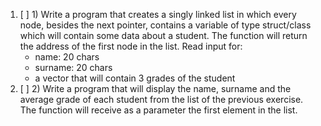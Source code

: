 1. [ ] 1) Write a program that creates a singly linked list in which every node, besides the next pointer, contains a variable of type struct/class which will contain some data about a student. The function will return the address of the first node in the list. Read input for:
    - name: 20 chars
    - surname: 20 chars
    - a vector that will contain 3 grades of the student
2. [ ] 2) Write a program that will display the name, surname and the average grade of each student from the list of the previous exercise. The function will receive as a parameter the first element in the list.